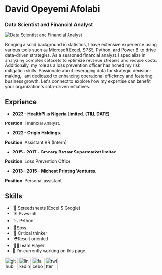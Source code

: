 # David Opeyemi Afolabi
### Data Scientist and Financial Analyst
![Data Scientist and Financial Analyst](https://arturssmirnovs.github.io/github-profile-readme-generator/images/banner.png)

Bringing a solid background in statistics, I have extensive experience using various tools such as Microsoft Excel, SPSS, Python, and Power BI to drive data-driven strategies. As a seasoned financial analyst, I specialize in analyzing complex datasets to optimize revenue streams and reduce costs. Additionally, my role as a loss prevention officer has honed my risk mitigation skills. Passionate about leveraging data for strategic decision-making, I am dedicated to enhancing operational efficiency and fostering business growth. Let's connect to explore how my expertise can benefit your organization's data-driven initiatives.

## Exprience
- **2023 - HealthPlus Nigeria Limited. (TILL DATE)**

**Position:** Financial Analyst.
- **2022 - Origin Holdings.**

**Position:** Assistant HR (Intern)

- **2015 - 2017 - Grocery Bazaar Supermarket limited.**

**Position:** Loss Prevention Office

- **2013 – 2015 - Michest Printing Ventures.**

**Position:** Personal assistant 

## Skills: 
- '📑 Spreedsheets (Excel $ Google)
- '✳️ Power Bi
- '📉  Python
- '📔Spss
- '🤔 Critical thinker
- '⛑️Result oriented
- '👩‍🏫Team Player
- 🔭 I’m currently working on this page. 


[<img src='https://cdn.jsdelivr.net/npm/simple-icons@3.0.1/icons/github.svg' alt='github' height='40'>](https://github.com/Yhemmie-data)  [<img src='https://cdn.jsdelivr.net/npm/simple-icons@3.0.1/icons/linkedin.svg' alt='linkedin' height='40'>](https://www.linkedin.com/in/https://www.linkedin.com/in/david-afolabi-081364256//)  [<img src='https://cdn.jsdelivr.net/npm/simple-icons@3.0.1/icons/facebook.svg' alt='facebook' height='40'>](https://www.facebook.com/Folabidavid/facebok.com)  [<img src='https://cdn.jsdelivr.net/npm/simple-icons@3.0.1/icons/twitter.svg' alt='twitter' height='40'>](https://twitter.com/https://twitter.com/AfolabiDavidO1)  

